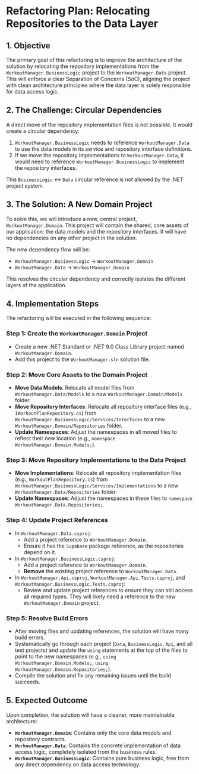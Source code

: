 # Refactoring Plan: Relocating Repositories to the Data Layer

## 1. Objective

The primary goal of this refactoring is to improve the architecture of the solution by relocating the repository implementations from the `WorkoutManager.BusinessLogic` project to the `WorkoutManager.Data` project. This will enforce a clear Separation of Concerns (SoC), aligning the project with clean architecture principles where the data layer is solely responsible for data access logic.

## 2. The Challenge: Circular Dependencies

A direct move of the repository implementation files is not possible. It would create a circular dependency:
1.  `WorkoutManager.BusinessLogic` needs to reference `WorkoutManager.Data` to use the data models in its service and repository interface definitions.
2.  If we move the repository implementations to `WorkoutManager.Data`, it would need to reference `WorkoutManager.BusinessLogic` to implement the repository interfaces.

This `BusinessLogic` <-> `Data` circular reference is not allowed by the .NET project system.

## 3. The Solution: A New Domain Project

To solve this, we will introduce a new, central project, `WorkoutManager.Domain`. This project will contain the shared, core assets of our application: the data models and the repository interfaces. It will have no dependencies on any other project in the solution.

The new dependency flow will be:
- `WorkoutManager.BusinessLogic` -> `WorkoutManager.Domain`
- `WorkoutManager.Data` -> `WorkoutManager.Domain`

This resolves the circular dependency and correctly isolates the different layers of the application.

## 4. Implementation Steps

The refactoring will be executed in the following sequence:

### Step 1: Create the `WorkoutManager.Domain` Project
- Create a new .NET Standard or .NET 9.0 Class Library project named `WorkoutManager.Domain`.
- Add this project to the `WorkoutManager.sln` solution file.

### Step 2: Move Core Assets to the Domain Project
- **Move Data Models**: Relocate all model files from `WorkoutManager.Data/Models` to a new `WorkoutManager.Domain/Models` folder.
- **Move Repository Interfaces**: Relocate all repository interface files (e.g., `IWorkoutPlanRepository.cs`) from `WorkoutManager.BusinessLogic/Services/Interfaces` to a new `WorkoutManager.Domain/Repositories` folder.
- **Update Namespaces**: Adjust the namespaces in all moved files to reflect their new location (e.g., `namespace WorkoutManager.Domain.Models;`).

### Step 3: Move Repository Implementations to the Data Project
- **Move Implementations**: Relocate all repository implementation files (e.g., `WorkoutPlanRepository.cs`) from `WorkoutManager.BusinessLogic/Services/Implementations` to a new `WorkoutManager.Data/Repositories` folder.
- **Update Namespaces**: Adjust the namespaces in these files to `namespace WorkoutManager.Data.Repositories;`.

### Step 4: Update Project References
- In `WorkoutManager.Data.csproj`:
  - Add a project reference to `WorkoutManager.Domain`.
  - Ensure it has the `Supabase` package reference, as the repositories depend on it.
- In `WorkoutManager.BusinessLogic.csproj`:
  - Add a project reference to `WorkoutManager.Domain`.
  - **Remove** the existing project reference to `WorkoutManager.Data`.
- In `WorkoutManager.Api.csproj`, `WorkoutManager.Api.Tests.csproj`, and `WorkoutManager.BusinessLogic.Tests.csproj`:
  - Review and update project references to ensure they can still access all required types. They will likely need a reference to the new `WorkoutManager.Domain` project.

### Step 5: Resolve Build Errors
- After moving files and updating references, the solution will have many build errors.
- Systematically go through each project (`Data`, `BusinessLogic`, `Api`, and all test projects) and update the `using` statements at the top of the files to point to the new namespaces (e.g., `using WorkoutManager.Domain.Models;`, `using WorkoutManager.Domain.Repositories;`).
- Compile the solution and fix any remaining issues until the build succeeds.

## 5. Expected Outcome

Upon completion, the solution will have a cleaner, more maintainable architecture:
- **`WorkoutManager.Domain`**: Contains only the core data models and repository contracts.
- **`WorkoutManager.Data`**: Contains the concrete implementation of data access logic, completely isolated from the business rules.
- **`WorkoutManager.BusinessLogic`**: Contains pure business logic, free from any direct dependency on data access technology.

